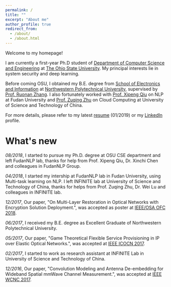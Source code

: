 ```yaml
---
permalink: /
title: ""
excerpt: "About me"
author_profile: true
redirect_from: 
  - /about/
  - /about.html
---
```


Welcome to my homepage!

I am currently a first-year Ph.D student of [Department of Computer Science and Engineering](https://cse.osu.edu) at [The Ohio State University](https://www.osu.edu). My principal interests lie in system security and deep learning. 

Before coming OSU, I obtained my B.E. degree from [School of Electronics and Information](http://dianzi.nwpu.edu.cn/en/index.htm) at [Northwestern Polytechnical University](http://en.nwpu.edu.cn/index.htm), supervised by [Prof. Ruonan Zhang](http://dianzi.nwpu.edu.cn/info/1270/5979.htm). I also fortunately worked with [Prof. Xipeng Qiu](http://nlp.fudan.edu.cn/xpqiu/en.html) on NLP at Fudan University and [Prof. Zuqing Zhu](http://www.zuqingzhu.info) on Cloud Computing at University of Science and Technology of China.

For more details, please refer to my latest [resume](http://xinjin95.github.io/files/CV_XinJin.pdf) (01/2019) or my [LinkedIn](https://www.linkedin.com/in/xin-jin-889226174/) profile.

# What's new
*08/2018*, I started to pursue my Ph.D. degree at OSU CSE department and left FudanNLP lab, thanks for help from Prof. Xipeng Qiu, Dr. Xinchi Chen and colleagues in FudanNLP Group.

*04/2018*, I started my intership at FudanNLP lab in Fudan University, using Multi-task learning on NLP. I left INFINITE lab at University of Science and Technology of China, thanks for helps from Prof. Zuqing Zhu, Dr. Wei Lu and colleagues in INFINITE lab.

*12/2017*, Our paper, "On Multi-Layer Restoration in Optical Networks with Encryption Solution Deployment.", was accepted as poster at [IEEE/OSA OFC 2018](https://www.osapublishing.org/conference.cfm?meetingid=5&yr=2018).

*06/2017*, I received my B.E. degree as Excellent Graduate of Northwestern Polytechnical University.

*05/2017*, Our paper, "Game Theoretical Flexible Service Provisioning in IP over Elastic Optical Networks.", was accepted at [IEEE ICOCN 2017](http://icocn.csp.escience.cn/dct/page/1).

*02/2017*, I started to work as research assistant at INFINITE Lab in University of Science and Technology of China. 

*12/2016*, Our paper, "Convolution Modeling and Antenna De-embedding for Wideband Spatial mmWave Channel Measurement.", was accepted at [IEEE WCNC 2017](https://wcnc2017.ieee-wcnc.org).
